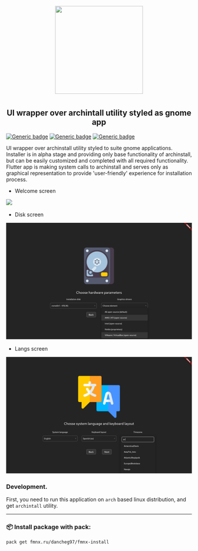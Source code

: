 <p align="center">
<img style="align: center; padding-left: 10px; padding-right: 10px; padding-bottom: 10px;" width="238px" height="238px" src="./assets/installer.png" />
</p>

<h2 align="center">UI wrapper over archintall utility styled as gnome app</h2>

[![Generic badge](https://img.shields.io/badge/LICENSE-GPL-orange.svg)](https://fmnx.io/dev/install/src/branch/main/LICENSE)
[![Generic badge](https://img.shields.io/badge/GITEA-REPO-blue.svg)](https://fmnx.io/dev/install)
[![Generic badge](https://img.shields.io/badge/GITHUB-REPO-red.svg)](https://github.com/fmnx-io/install)

UI wrapper over archinstall utility styled to suite gnome applications. Installer is
in alpha stage and providing only base functionality of archinstall, but can be
easily customized and completed with all required functionality. Flutter app is
making system calls to archinstall and serves only as graphical representation
to provide 'user-friendly' experience for installation process.

- Welcome screen

![](examples/welcome.png)

- Disk screen

![](examples/disks.png)

- Langs screen

![](examples/langs.png)

### Development.

First, you need to run this application on `arch` based linux distribution, and get
`archintall` utility.

<!--
TODO
xprop WM_CLASS
-->

---

### 📦 Install package with pack:

```
pack get fmnx.ru/dancheg97/fmnx-install
```
